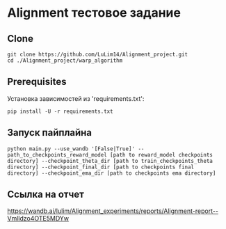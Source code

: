 # Alignment тестовое задание

## Clone
```
git clone https://github.com/LuLim14/Alignment_project.git
cd ./Alignment_project/warp_algorithm
```

## Prerequisites

Установка зависимостей из 'requirements.txt':
```
pip install -U -r requirements.txt
```

## Запуск пайплайна
```
python main.py --use_wandb '[False|True]' --path_to_checkpoints_reward_model [path to reward_model checkpoints directory] --checkpoint_theta_dir [path to train_checkpoints_theta directory] --checkpoint_final_dir [path to checkpoints final directory] --checkpoint_ema_dir [path to checkpoints ema directory]
```

## Ссылка на отчет

https://wandb.ai/lulim/Alignment_experiments/reports/Alignment-report--Vmlldzo4OTE5MDYw
